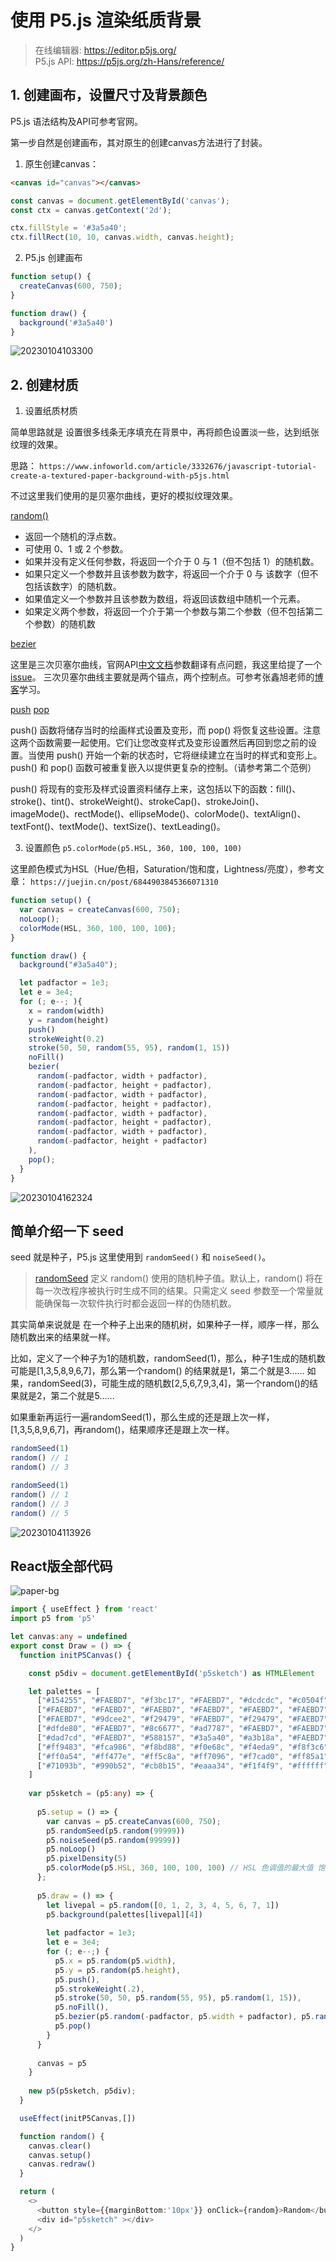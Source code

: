 # 使用 P5.js 渲染纸质背景

> 在线编辑器: https://editor.p5js.org/  
> P5.js API: https://p5js.org/zh-Hans/reference/

## 1. 创建画布，设置尺寸及背景颜色

P5.js 语法结构及API可参考官网。

第一步自然是创建画布，其对原生的创建canvas方法进行了封装。

1. 原生创建canvas：

```Html
<canvas id="canvas"></canvas>
```

```js
const canvas = document.getElementById('canvas');
const ctx = canvas.getContext('2d');

ctx.fillStyle = '#3a5a40';
ctx.fillRect(10, 10, canvas.width, canvas.height);
```

2. P5.js 创建画布

```js
function setup() {
  createCanvas(600, 750);
}

function draw() {
  background('#3a5a40')
}
```

![20230104103300](https://cdn.jsdelivr.net/gh/pinky-pig/pic-bed/images20230104103300.png)

## 2. 创建材质



1. 设置纸质材质

简单思路就是 设置很多线条无序填充在背景中，再将颜色设置淡一些，达到纸张纹理的效果。

思路：
`https://www.infoworld.com/article/3332676/javascript-tutorial-create-a-textured-paper-background-with-p5js.html`

不过这里我们使用的是贝塞尔曲线，更好的模拟纹理效果。

[random()](https://p5js.org/zh-Hans/reference/#/p5/random)

- 返回一个随机的浮点数。
- 可使用 0、1 或 2 个参数。
- 如果并没有定义任何参数，将返回一个介于 0 与 1（但不包括 1）的随机数。
- 如果只定义一个参数并且该参数为数字，将返回一个介于 0 与 该数字（但不包括该数字）的随机数。
- 如果值定义一个参数并且该参数为数组，将返回该数组中随机一个元素。
- 如果定义两个参数，将返回一个介于第一个参数与第二个参数（但不包括第二个参数）的随机数

[bezier](https://p5js.org/reference/#/p5/bezier)

这里是三次贝塞尔曲线，官网API[中文文档](https://p5js.org/zh-Hans/reference/#/p5/bezier)参数翻译有点问题，我这里给提了一个[issue](https://github.com/processing/p5.js-website/issues/1301)。
三次贝塞尔曲线主要就是两个锚点，两个控制点。可参考张鑫旭老师的[博客](https://www.zhangxinxu.com/wordpress/2014/06/deep-understand-svg-path-bezier-curves-command/)学习。

[push](https://p5js.org/zh-Hans/reference/#/p5/push)
[pop](https://p5js.org/zh-Hans/reference/#/p5/pop)

push() 函数将储存当时的绘画样式设置及变形，而 pop() 将恢复这些设置。注意这两个函数需要一起使用。它们让您改变样式及变形设置然后再回到您之前的设置。当使用 push() 开始一个新的状态时，它将继续建立在当时的样式和变形上。push() 和 pop() 函数可被重复嵌入以提供更复杂的控制。（请参考第二个范例）

push() 将现有的变形及样式设置资料储存上来，这包括以下的函数：fill()、stroke()、tint()、strokeWeight()、strokeCap()、strokeJoin()、imageMode()、rectMode()、ellipseMode()、colorMode()、textAlign()、textFont()、textMode()、textSize()、textLeading()。


3. 设置颜色 
`p5.colorMode(p5.HSL, 360, 100, 100, 100)`

这里颜色模式为HSL（Hue/色相，Saturation/饱和度，Lightness/亮度），参考文章： `https://juejin.cn/post/6844903845366071310`

```js
function setup() {
  var canvas = createCanvas(600, 750);
  noLoop();
  colorMode(HSL, 360, 100, 100, 100);
}

function draw() {
  background("#3a5a40");

  let padfactor = 1e3;
  let e = 3e4;
  for (; e--; ){
    x = random(width)
    y = random(height)
    push()
    strokeWeight(0.2)
    stroke(50, 50, random(55, 95), random(1, 15))
    noFill()
    bezier(
      random(-padfactor, width + padfactor),
      random(-padfactor, height + padfactor),
      random(-padfactor, width + padfactor),
      random(-padfactor, height + padfactor),
      random(-padfactor, width + padfactor),
      random(-padfactor, height + padfactor),
      random(-padfactor, width + padfactor),
      random(-padfactor, height + padfactor)
    ),
    pop();
  }
}

```

![20230104162324](https://cdn.jsdelivr.net/gh/pinky-pig/pic-bed/images20230104162324.png)

## 简单介绍一下 seed 

seed 就是种子，P5.js 这里使用到 `randomSeed()` 和 `noiseSeed()`。

> [randomSeed](https://p5js.org/zh-Hans/reference/#/p5/randomSeed)
> 定义 random() 使用的随机种子值。默认上，random() 将在每一次改程序被执行时生成不同的结果。只需定义 seed 参数至一个常量就能确保每一次软件执行时都会返回一样的伪随机数。

其实简单来说就是 在一个种子上出来的随机树，如果种子一样，顺序一样，那么随机数出来的结果就一样。

比如，定义了一个种子为1的随机数，randomSeed(1)，那么，种子1生成的随机数可能是[1,3,5,8,9,6,7]，那么第一个random() 的结果就是1，第二个就是3......
如果，randomSeed(3)，可能生成的随机数[2,5,6,7,9,3,4]，第一个random()的结果就是2，第二个就是5......

如果重新再运行一遍randomSeed(1)，那么生成的还是跟上次一样，[1,3,5,8,9,6,7]，再random()，结果顺序还是跟上次一样。

```js
randomSeed(1)
random() // 1
random() // 3

randomSeed(1)
random() // 1
random() // 3
random() // 5
```
![20230104113926](https://cdn.jsdelivr.net/gh/pinky-pig/pic-bed/images20230104113926.png)

## React版全部代码

![paper-bg](https://cdn.jsdelivr.net/gh/pinky-pig/pic-bed/imagespaper-bg.gif)

```ts
import { useEffect } from 'react'
import p5 from 'p5' 

let canvas:any = undefined
export const Draw = () => {
  function initP5Canvas() {

    const p5div = document.getElementById('p5sketch') as HTMLElement

    let palettes = [
      ["#154255", "#FAEBD7", "#f3bc17", "#FAEBD7", "#dcdcdc", "#c0504f", "#68b9b0", "#FAEBD7", "#2763ab", "#FAEBD7"],
      ["#FAEBD7", "#FAEBD7", "#FAEBD7", "#FAEBD7", "#FAEBD7", "#FAEBD7", "#FAEBD7", "#FAEBD7", "#FAEBD7", "#FAEBD7"],
      ["#FAEBD7", "#9dcee2", "#f29479", "#FAEBD7", "#f29479", "#FAEBD7", "#edf6f9", "#FAEBD7", "#9dcee2", "#FAEBD7"],
      ["#dfde80", "#FAEBD7", "#8c6677", "#ad7787", "#FAEBD7", "#FAEBD7", "#FAEBD7", "#f078b3", "#ec8782", "#dfde80"],
      ["#dad7cd", "#FAEBD7", "#588157", "#3a5a40", "#a3b18a", "#FAEBD7", "#dad7cd", "#FF9D47", "#3a5a40", "#FAEBD7"],
      ["#ff9483", "#fca986", "#f8bd88", "#f0e68c", "#f4eda9", "#f8f3c6", "#ffffff", "#ffe286", "#ffd349", "#ffc40c"],
      ["#ff0a54", "#ff477e", "#ff5c8a", "#ff7096", "#f7cad0", "#ff85a1", "#ff99ac", "#fbb1bd", "#f9bec7", "#fae0e4"],
      ["#71093b", "#990b52", "#cb8b15", "#eaaa34", "#f1f4f9", "#ffffff", "#749ed2", "#467ec3", "#023578", "#022450"]
    ]
  
    var p5sketch = (p5:any) => {
  
      p5.setup = () => {
        var canvas = p5.createCanvas(600, 750);
        p5.randomSeed(p5.random(99999))
        p5.noiseSeed(p5.random(99999))
        p5.noLoop()
        p5.pixelDensity(5)
        p5.colorMode(p5.HSL, 360, 100, 100, 100) // HSL 色调值的最大值 饱和度值的最大值 光度值的最大值 透明度值的最大值
      };
  
      p5.draw = () => {
        let livepal = p5.random([0, 1, 2, 3, 4, 5, 6, 7, 1])
        p5.background(palettes[livepal][4])
        
        let padfactor = 1e3;
        let e = 3e4;
        for (; e--;) {
          p5.x = p5.random(p5.width),
          p5.y = p5.random(p5.height),
          p5.push(),
          p5.strokeWeight(.2),
          p5.stroke(50, 50, p5.random(55, 95), p5.random(1, 15)),
          p5.noFill(),
          p5.bezier(p5.random(-padfactor, p5.width + padfactor), p5.random(-padfactor, p5.height + padfactor), p5.random(-padfactor, p5.width + padfactor), p5.random(-padfactor, p5.height + padfactor), p5.random(-padfactor, p5.width + padfactor), p5.random(-padfactor, p5.height + padfactor), p5.random(-padfactor, p5.width + padfactor), p5.random(-padfactor, p5.height + padfactor)),
          p5.pop()
        }
      }
      
      canvas = p5
    }
  
    new p5(p5sketch, p5div);
  }

  useEffect(initP5Canvas,[])

  function random() {
    canvas.clear()
    canvas.setup()
    canvas.redraw()
  }

  return (
    <>
      <button style={{marginBottom:'10px'}} onClick={random}>Random</button>
      <div id="p5sketch" ></div>
    </>
  )
}
```
